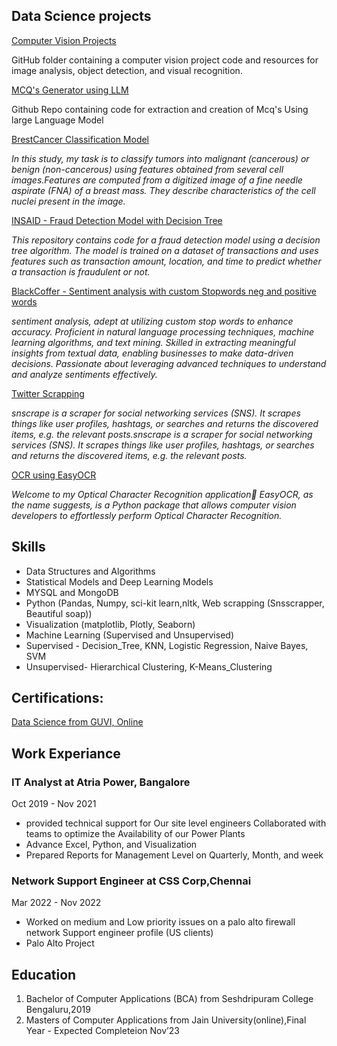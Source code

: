 ## Data Science projects 

<a href ="https://github.com/Akashyap26/Computer-Vision-projects/tree/main"> Computer Vision Projects<a>
  
  GitHub folder containing a computer vision project code and resources for image analysis, object detection, and visual recognition.
  
<a href = "https://github.com/Akashyap26/LLM---Mcq-s-Generator"> MCQ's Generator using LLM <a>
  
  Github Repo containing code for extraction and creation of Mcq's Using large Language Model
  
<a href="https://github.com/Akashyap26/BrestCancerDetection"> BrestCancer Classification Model<a> 
  
*In this study, my task is to classify tumors into malignant (cancerous) or benign (non-cancerous) using features obtained from several cell images.Features are computed from a digitized image of a fine needle aspirate (FNA) of a breast mass. They describe characteristics of the cell nuclei present in the image.*
 
 <a href="https://github.com/Akashyap26/INSAID-Fraud-detection-model-Decision-Tree-"> INSAID - Fraud Detection Model with Decision Tree<a> 
  
  *This repository contains code for a fraud detection model using a decision tree algorithm. The model is trained on a dataset of transactions and uses features such as transaction amount, location, and time to predict whether a transaction is fraudulent or not.*
  
  <a href="https://github.com/Akashyap26/WebScrapping--Sentiment-Analysis-BlackCoffer"> BlackCoffer - Sentiment analysis with custom Stopwords neg and positive words<a>
   
*sentiment analysis, adept at utilizing custom stop words to enhance accuracy. Proficient in natural language processing techniques, machine learning algorithms, and text mining. Skilled in extracting meaningful insights from textual data, enabling businesses to make data-driven decisions. Passionate about leveraging advanced techniques to understand and analyze sentiments effectively.*
   

<a href="https://github.com/Akashyap26/TwitterScrapping"> Twitter Scrapping<a> 
 
*snscrape is a scraper for social networking services (SNS). It scrapes things like user profiles, hashtags, or searches and returns the discovered items, e.g. the relevant posts.snscrape is a scraper for social networking services (SNS). It scrapes things like user profiles, hashtags, or searches and returns the discovered items, e.g. the relevant posts.*
  
<a href="https://github.com/Akashyap26/BizCardX_OCR"> OCR using EasyOCR<a> 

  *Welcome to my Optical Character Recognition application🤗 EasyOCR, as the name suggests, is a Python package that allows computer vision developers to effortlessly perform Optical Character Recognition.*
 

## Skills
- Data Structures and Algorithms
- Statistical Models and Deep Learning Models
- MYSQL and MongoDB
- Python (Pandas, Numpy, sci-kit learn,nltk, Web scrapping (Snsscrapper, Beautiful soap))
- Visualization (matplotlib, Plotly, Seaborn)
- Machine Learning (Supervised and Unsupervised)
- Supervised - Decision_Tree, KNN, Logistic Regression, Naive Bayes, SVM
- Unsupervised- Hierarchical Clustering, K-Means_Clustering   

## Certifications:
<a href="files/GuviCertification - 6Z083E3T1kl56f0uL0.png"> Data Science from GUVI, Online<a>

## Work Experiance
### IT Analyst at Atria Power, Bangalore
Oct 2019 - Nov 2021
- provided technical support for Our site level engineers Collaborated with teams to optimize the Availability of our Power Plants
- Advance Excel, Python, and Visualization
- Prepared Reports for Management Level on Quarterly, Month, and week

### Network Support Engineer at CSS Corp,Chennai 
Mar 2022 - Nov 2022
- Worked on medium and Low priority issues on a palo alto firewall network Support engineer profile (US clients)
- Palo Alto Project

## Education
1. Bachelor of Computer Applications (BCA) from Seshdripuram College Bengaluru,2019
2. Masters of Computer Applications from Jain University(online),Final Year - Expected Completeion Nov’23



